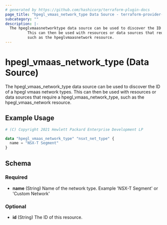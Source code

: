 ```yaml
---
# generated by https://github.com/hashicorp/terraform-plugin-docs
page_title: "hpegl_vmaas_network_type Data Source - terraform-provider-hpegl"
subcategory: ""
description: |-
  The hpeglvmaasnetworktype data source can be used to discover the ID of a hpegl vmaas network types.
          This can then be used with resources or data sources that require a hpeglvmaasnetworktype,
          such as the hpeglvmaasnetwork resource.
---
```


# hpegl_vmaas_network_type (Data Source)

The hpegl_vmaas_network_type data source can be used to discover the ID of a hpegl vmaas network types.
		This can then be used with resources or data sources that require a hpegl_vmaas_network_type,
		such as the hpegl_vmaas_network resource.

## Example Usage

```terraform
# (C) Copyright 2021 Hewlett Packard Enterprise Development LP

data "hpegl_vmaas_network_type" "nsxt_net_type" {
  name = "NSX-T Segment"
}
```

<!-- schema generated by tfplugindocs -->
## Schema

### Required

- **name** (String) Name of the network type. Example 'NSX-T Segment' or 'Custom Network'

### Optional

- **id** (String) The ID of this resource.


